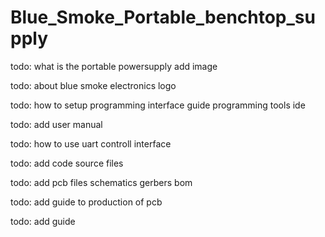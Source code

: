 # Blue_Smoke_Portable_benchtop_supply

todo: 
what is the portable powersupply
  add image

todo: 
about blue smoke electronics 
  logo
  
todo: 
how to setup programming interface guide
  programming tools 
  ide
  

todo: 
add user manual

todo: 
how to use uart controll interface

todo: 
add code source files

todo: 
add pcb files
  schematics 
  gerbers 
  bom
  
 todo: 
 add guide to production of pcb 
 
 todo: 
 add guide 


